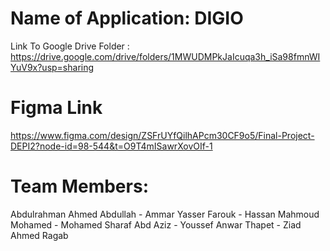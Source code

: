 # Name of Application: DIGIO
Link To Google Drive Folder : https://drive.google.com/drive/folders/1MWUDMPkJaIcuqa3h_iSa98fmnWIYuV9x?usp=sharing
# Figma Link
https://www.figma.com/design/ZSFrUYfQilhAPcm30CF9o5/Final-Project-DEPI2?node-id=98-544&t=O9T4mISawrXovOIf-1

# Team Members:
Abdulrahman Ahmed Abdullah -
Ammar Yasser Farouk -
Hassan Mahmoud Mohamed -
Mohamed Sharaf Abd Aziz -
Youssef Anwar Thapet -
Ziad Ahmed Ragab
